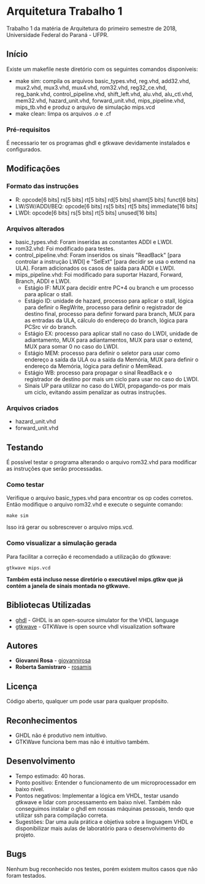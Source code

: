 # Arquitetura Trabalho 1

Trabalho 1 da matéria de Arquitetura do primeiro semestre de 2018, Universidade Federal do Paraná - UFPR.

## Início

Existe um makefile neste diretório com os seguintes comandos disponíveis:

* make sim: compila os arquivos basic_types.vhd, reg.vhd, add32.vhd, mux2.vhd, mux3.vhd, mux4.vhd, rom32.vhd, reg32_ce.vhd, reg_bank.vhd, control_pipeline.vhd, shift_left.vhd, alu.vhd, alu_ctl.vhd, mem32.vhd, hazard_unit.vhd, forward_unit.vhd, mips_pipeline.vhd, mips_tb.vhd e produz o arquivo de simulação mips.vcd
* make clean: limpa os arquivos .o e .cf

### Pré-requisitos

É necessario ter os programas ghdl e gtkwave devidamente instalados e configurados.

## Modificações

### Formato das instruções 

* R:                opcode[6 bits] rs[5 bits] rt[5 bits] rd[5 bits] shamt[5 bits] funct[6 bits]
* LW/SW/ADDI/BEQ:   opcode[6 bits] rs[5 bits] rt[5 bits] immediate[16 bits]
* LWDI:             opcode[6 bits] rs[5 bits] rt[5 bits] unused[16 bits]

### Arquivos alterados

* basic_types.vhd: Foram inseridas as constantes ADDI e LWDI.
* rom32.vhd: Foi modificado para testes.
* control_pipeline.vhd: Foram inseridos os sinais "ReadBack" [para controlar a instrução LWDI] e "SelExt" [para decidir se usa o extend na ULA]. Foram adicionados os casos de saída para ADDI e LWDI.
* mips_pipeline.vhd: Foi modificado para suportar Hazard, Forward, Branch, ADDI e LWDI.
    - Estágio IF: MUX para decidir entre PC+4 ou branch e um processo para aplicar o stall.
    - Estágio ID: unidade de hazard, processo para aplicar o stall, lógica para definir o RegWrite, processo para definir o registrador de destino final, processo para definir forward para branch, MUX para as entradas da ULA, cálculo do endereço do branch, lógica para PCSrc vir do branch.
    - Estágio EX: processo para aplicar stall no caso do LWDI, unidade de adiantamento, MUX para adiantamentos, MUX para usar o extend, MUX para somar 0 no caso do LWDI.
    - Estágio MEM: processo para definir o seletor para usar como endereço a saída da ULA ou a saída da Memória, MUX para definir o endereço da Memória, lógica para definir o MemRead.
    - Estágio WB: processo para propagar o sinal ReadBack e o registrador de destino por mais um ciclo para usar no caso do LWDI.
    - Sinais UP para utilizar no caso do LWDI, propagando-os por mais um ciclo, evitando assim penalizar as outras instruções.

### Arquivos criados

* hazard_unit.vhd
* forward_unit.vhd

## Testando

É possível testar o programa alterando o arquivo rom32.vhd para modificar as instruções que serão processadas.

### Como testar

Verifique o arquivo basic_types.vhd para encontrar os op codes corretos. Então modifique o arquivo rom32.vhd e execute o seguinte comando:

```
make sim
```

Isso irá gerar ou sobrescrever o arquivo mips.vcd.

### Como visualizar a simulação gerada

Para facilitar a correção é recomendado a utilização do gtkwave:
```
gtkwave mips.vcd
```
**Também está incluso nesse diretório o executável mips.gtkw que já contém a janela de sinais montada no gtkwave.**

## Bibliotecas Utilizadas

* [ghdl](http://ghdl.free.fr) - GHDL is an open-source simulator for the VHDL language
* [gtkwave](http://gtkwave.sourceforge.net) - GTKWave is open source vhdl visualization software

## Autores

* **Giovanni Rosa** - [giovannirosa](https://github.com/giovannirosa)
* **Roberta Samistraro** - [rosamis](https://github.com/rosamis)

## Licença

Código aberto, qualquer um pode usar para qualquer propósito.

## Reconhecimentos

* GHDL não é produtivo nem intuitivo.
* GTKWave funciona bem mas não é intuitivo também.

## Desenvolvimento

* Tempo estimado: 40 horas.
* Ponto positivo: Entender o funcionamento de um microprocessador em baixo nível.
* Pontos negativos: Implementar a lógica em VHDL, testar usando gtkwave e lidar com processamento em baixo nível. Também não conseguimos instalar o ghdl em nossas máquinas pessoais, tendo que utilizar ssh para compilação correta.
* Sugestões: Dar uma aula prática e objetiva sobre a linguagem VHDL e disponibilizar mais aulas de laboratório para o desenvolvimento do projeto.

## Bugs

Nenhum bug reconhecido nos testes, porém existem muitos casos que não foram testados.